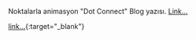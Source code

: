 Noktalarla animasyon "Dot Connect" Blog yazısı. <a href="https://umitsen.wordpress.com/2019/04/23/noktalarla-animasyon-javascriptp5-js/" target="_blank">Link...</a>

[link...](https://umitsen.wordpress.com/2019/04/23/noktalarla-animasyon-javascriptp5-js/){:target="_blank"}
